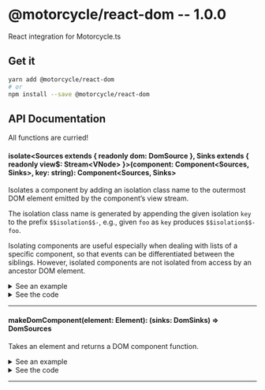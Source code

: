 # @motorcycle/react-dom -- 1.0.0

React integration for Motorcycle.ts

## Get it
```sh
yarn add @motorcycle/react-dom
# or
npm install --save @motorcycle/react-dom
```

## API Documentation

All functions are curried!

#### isolate\<Sources extends { readonly dom: DomSource }, Sinks extends { readonly view$: Stream\<VNode\> }\>(component: Component\<Sources, Sinks\>, key: string): Component\<Sources, Sinks\>

<p>

Isolates a component by adding an isolation class name to the outermost
DOM element emitted by the component’s view stream.

The isolation class name is generated by appending the given isolation `key`
to the prefix `$$isolation$$-`, e.g., given `foo` as `key` produces
`$$isolation$$-foo`.

Isolating components are useful especially when dealing with lists of a
specific component, so that events can be differentiated between the siblings.
However, isolated components are not isolated from access by an ancestor DOM
element.

</p>


<details>
  <summary>See an example</summary>
  
```typescript
const MyIsolatedComponent = isolate(MyComponent, `myIsolationKey`)
const sinks = MyIsolatedComponent(sources)
```

</details>

<details>
<summary>See the code</summary>

```typescript

export function isolate<Sources extends DomSources, Sinks extends DomSinks>(
  component: Component<Sources, Sinks>,
  key: string
): Component<Sources, Sinks> {
  return function isolatedComponent(sources: Sources) {
    const { dom } = sources
    const isolatedDom = dom.query(`.${KEY_PREFIX}${key}`)
    const sinks = component(Object.assign({}, sources, { dom: isolatedDom }))
    const isolatedSinks = Object.assign({}, sinks, { view$: isolateView(sinks.view$, key) })

    return isolatedSinks
  }
}

const KEY_PREFIX = `__isolation__`

function isolateView(view$: Stream<VNode>, key: string) {
  const prefixedKey = KEY_PREFIX + key

  return map(
    updateClassName((className: string = EMPTY_CLASS_NAME) => {
      const needsIsolation = !contains(prefixedKey, className)

      return needsIsolation
        ? removeSuperfluousSpaces(join(CLASS_NAME_SEPARATOR, [className, prefixedKey]))
        : className
    }),
    view$
  )
}

const EMPTY_CLASS_NAME = ``
const CLASS_NAME_SEPARATOR = ` `

function removeSuperfluousSpaces(str: string): string {
  return str.replace(RE_TWO_OR_MORE_SPACES, CLASS_NAME_SEPARATOR)
}

const RE_TWO_OR_MORE_SPACES = /\s{2,}/g

```

</details>
<hr />


#### makeDomComponent(element: Element): (sinks: DomSinks) =\> DomSources

<p>

Takes an element and returns a DOM component function.

</p>


<details>
  <summary>See an example</summary>
  
```typescript
import { makeDomComponent, DomSources, DomSinks, VNode, div, button, h1 } from '@motorcycle/react-dom'
import { events, query } from '@motorcycle/dom'
import { run } from '@motorcycle/run'

const element = document.querySelector('#app')

if (!element) throw new Error('unable to find element')

run(UI, makeDomComponent(element))

function UI(sources: DomSources): DomSinks {
  const { dom } = sources

  const click$: Stream<Event> = events('click', query('button'))

  const amount$: Stream<number> = scan(x => x + 1, 0, click$)

  const view$: Stream<VNode> = map(view, amount$)

  return { view$ }
}

function view(amount: number) {
  return div([
    h1(`Clicked ${amount} times`),
    button(`Click me`)
  ])
}
```

</details>

<details>
<summary>See the code</summary>

```typescript

export function makeDomComponent(element: Element) {
  return function Dom(sinks: DomSinks): DomSources {
    const view$ = hold(sinks.view$)

    render(createElement(Container, { view$ }), element)

    const dom = createDomSource(hold(constant(element, view$)))

    return { dom }
  }
}

class Container extends Component<DomSinks, { view: VNode }> {
  private disposable: Disposable = NONE

  componentWillMount() {
    const { view$ } = this.props

    const event = (_: Time, view: VNode) => this.setState({ view })

    this.disposable = view$.run({ event, error: noop, end: noop }, scheduler)
  }

  componentWillUnmount() {
    const { disposable } = this

    this.disposable = NONE

    disposable.dispose()
  }

  render() {
    return (this.state && this.state.view) || createElement('div')
  }
}

const NONE: Disposable = { dispose: noop }

function noop(): void {}

```

</details>
<hr />

